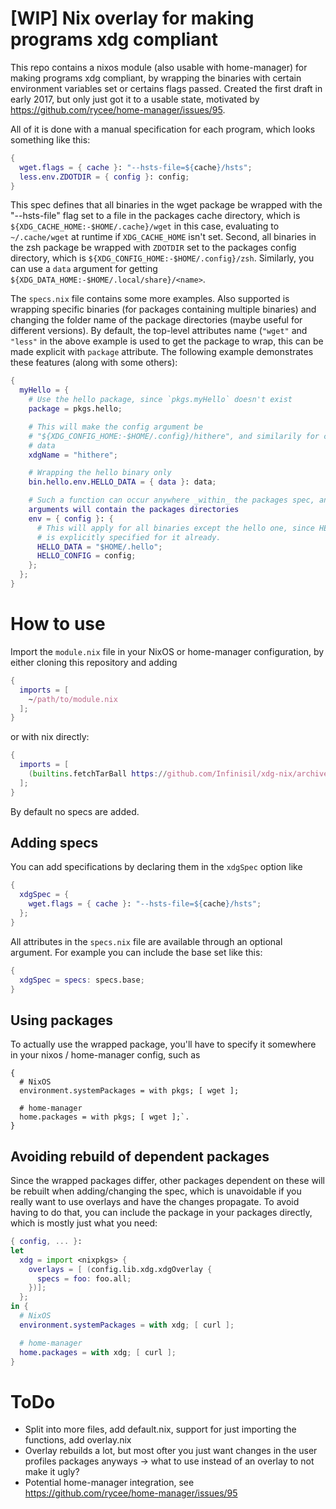 # [WIP] Nix overlay for making programs xdg compliant

This repo contains a nixos module (also usable with home-manager) for making
programs xdg compliant, by wrapping the binaries with certain environment
variables set or certains flags passed. Created the first draft in early 2017,
but only just got it to a usable state, motivated by
https://github.com/rycee/home-manager/issues/95.

All of it is done with a manual
specification for each program, which looks something like this:

```nix
{
  wget.flags = { cache }: "--hsts-file=${cache}/hsts";
  less.env.ZDOTDIR = { config }: config;
}
```

This spec defines that all binaries in the wget package be wrapped with the
"--hsts-file" flag set to a file in the packages cache directory, which is
`${XDG_CACHE_HOME:-$HOME/.cache}/wget` in this case, evaluating to
`~/.cache/wget` at runtime if `XDG_CACHE_HOME` isn't set. Second, all binaries
in the zsh package be wrapped with `ZDOTDIR` set to the packages config
directory, which is `${XDG_CONFIG_HOME:-$HOME/.config}/zsh`. Similarly, you can
use a `data` argument for getting
`${XDG_DATA_HOME:-$HOME/.local/share}/<name>`.

The `specs.nix` file contains some more examples. Also supported is wrapping
specific binaries (for packages containing multiple binaries) and changing the
folder name of the package directories (maybe useful for different versions). By
default, the top-level attributes name (`"wget"` and `"less"` in the above
example is used to get the package to wrap, this can be made explicit with
`package` attribute. The following example demonstrates these features (along
with some others):

```nix
{
  myHello = {
    # Use the hello package, since `pkgs.myHello` doesn't exist
    package = pkgs.hello;

    # This will make the config argument be
    # "${XDG_CONFIG_HOME:-$HOME/.config}/hithere", and similarily for cache and
    # data
    xdgName = "hithere";

    # Wrapping the hello binary only
    bin.hello.env.HELLO_DATA = { data }: data;

    # Such a function can occur anywhere _within_ the packages spec, and the
    arguments will contain the packages directories
    env = { config }: {
      # This will apply for all binaries except the hello one, since HELLO_DATA
      # is explicitly specified for it already.
      HELLO_DATA = "$HOME/.hello";
      HELLO_CONFIG = config;
    };
  };
}
```

# How to use

Import the `module.nix` file in your NixOS or home-manager configuration, by
either cloning this repository and adding

```nix
{
  imports = [
    ~/path/to/module.nix
  ];
}
```

or with nix directly:

```nix
{
  imports = [
    (builtins.fetchTarBall https://github.com/Infinisil/xdg-nix/archive/master.tar.gz)
  ];
}
```

By default no specs are added.

## Adding specs

You can add specifications by declaring them in the `xdgSpec` option like

```nix
{
  xdgSpec = {
    wget.flags = { cache }: "--hsts-file=${cache}/hsts";
  };
}
```

All attributes in the `specs.nix` file are available through an optional
argument. For example you can include the base set like this:

```nix
{
  xdgSpec = specs: specs.base;
}
```

## Using packages

To actually use the wrapped package, you'll have to specify it somewhere in your
nixos / home-manager config, such as

```
{
  # NixOS
  environment.systemPackages = with pkgs; [ wget ];

  # home-manager
  home.packages = with pkgs; [ wget ];`.
}
```


## Avoiding rebuild of dependent packages

Since the wrapped packages differ, other packages dependent on these will be
rebuilt when adding/changing the spec, which is unavoidable if you really want
to use overlays and have the changes propagate.
To avoid having to do that, you can include the package in your
packages directly, which is mostly just what you need:

```nix
{ config, ... }:
let
  xdg = import <nixpkgs> {
    overlays = [ (config.lib.xdg.xdgOverlay {
      specs = foo: foo.all;
    })];
  };
in {
  # NixOS
  environment.systemPackages = with xdg; [ curl ];

  # home-manager
  home.packages = with xdg; [ curl ];
}
```

# ToDo

- Split into more files, add default.nix, support for just importing the
  functions, add overlay.nix
- Overlay rebuilds a lot, but most ofter you just want changes in the user
  profiles packages anyways -> what to use instead of an overlay to not make it
  ugly?
- Potential home-manager integration, see https://github.com/rycee/home-manager/issues/95
